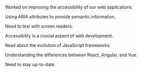 Worked on improving the accessibility of our web applications.

Using ARIA attributes to provide semantic information.

Need to test with screen readers.

Accessibility is a crucial aspect of web development.

Read about the evolution of JavaScript frameworks.

Understanding the differences between React, Angular, and Vue.

Need to stay up-to-date.